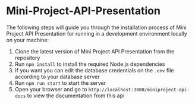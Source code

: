 # Mini-Project-API-Presentation

The following steps will guide you through the installation process of Mini Project API Presentation for running in a development environment locally on your machine:

1. Clone the latest version of Mini Project API Presentation from the repository
2. Run `npm install` to install the required Node.js dependencies
3. If you want you can edit the database credentials on the `.env` file according to your database server
4. Run `npm run start` to start the server
5. Open your browser and go to `http://localhost:3000/miniproject-api-docs` to view the documentation from this api
